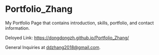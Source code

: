 # Portfolio_Zhang
My Portfolio Page that contains introduction, skills, portfolio, and contact information.

Deloyed Link: https://dongdongzh.github.io/Portfolio_Zhang/

General Inquiries at ddzhang2018@gmail.com. 
